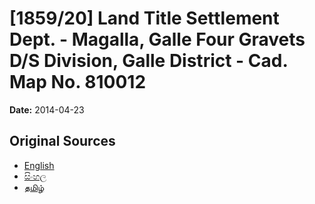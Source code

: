 # [1859/20] Land Title Settlement Dept. - Magalla, Galle Four Gravets D/S Division, Galle District - Cad. Map No. 810012

**Date:** 2014-04-23

## Original Sources

- [English](https://documents.gov.lk/view/extra-gazettes/2014/4/1859-20_E.pdf)
- [සිංහල](https://documents.gov.lk/view/extra-gazettes/2014/4/1859-20_S.pdf)
- [தமிழ்](https://documents.gov.lk/view/extra-gazettes/2014/4/1859-20_T.pdf)

